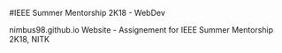 #IEEE Summer Mentorship 2K18 - WebDev

nimbus98.github.io
Website - Assignement for IEEE Summer Mentorship 2K18, NITK
